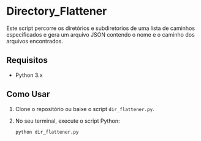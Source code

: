 # Directory_Flattener

Este script percorre os diretórios e subdiretorios de uma lista de caminhos especificados e gera um arquivo JSON 
contendo o nome e o caminho dos arquivos encontrados. 


## Requisitos

- Python 3.x

## Como Usar

1. Clone o repositório ou baixe o script `dir_flattener.py`.
2. No seu terminal, execute o script Python:

   ```bash
   python dir_flattener.py
